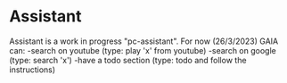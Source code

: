 # Assistant
Assistant is a work in progress "pc-assistant".
For now (26/3/2023) GAIA can:
-search on youtube (type: play 'x' from youtube) 
-search on google (type: search 'x')
-have a todo section (type: todo and follow the instructions)

